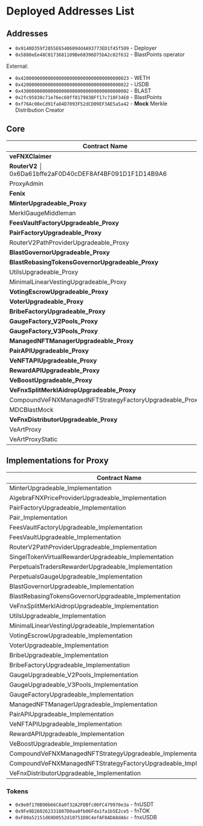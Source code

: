# Deployed Addresses List

## Addresses
- `0x9140D359f2855E6540609dd4A93773ED1f45f509` - Deployer
- `0x5888eEe48C0173681109Be60396D75bA2c02f632` - BlastPoints operator

External:
- `0x4200000000000000000000000000000000000023` - WETH
- `0x4200000000000000000000000000000000000022` - USDB
- `0x4300000000000000000000000000000000000002` - BLAST
- `0x2fc95838c71e76ec69ff817983BFf17c710F34E0` - BlastPoints
- `0xf76Ac08eCd91fa84D7093F52dCD09EF3AE5a5a42` - **Mock** Merkle Distribution Creator

## Core
| Contract Name                                    | Address                                      |
| ------------------------------------------------ | -------------------------------------------- |
| **veFNXClaimer**                                  |  0x89A4a91aA2C5abC72531D9075AD890d23b234F58 |
| **RouterV2**                                      │ 0x6Da61bffe2aF0D40cDEF8Af4BF091D1F1D14B9A6 |
| ProxyAdmin                                       | 0x9502993595815b1Fa674C5133F42C3919a696bEc   |
| **Fenix**                                            | 0xA12E4649fdDDEFD0FB390e4D4fb34fFbd2834fA6   |
| **MinterUpgradeable_Proxy**                          | 0xDA283872Fc205f56cE5b0268D719373dc33e35dA   |
| MerklGaugeMiddleman                              | 0x6cA5683422A1A5A854e213120E8bd72cB2FdDf85   |
| **FeesVaultFactoryUpgradeable_Proxy**                | 0xa3103248290399cc2655b68f0038ce590ce8639E   |
| **PairFactoryUpgradeable_Proxy**                     | 0x514AeBB1526a08DB1dB97616F281fa30F7FAB6B3   |
| RouterV2PathProviderUpgradeable_Proxy            | 0xf49b7D01E9A5d3331b2995Fc049e9CBF29db0648   |
| **BlastGovernorUpgradeable_Proxy**                   | 0x5D72e06D2A2d9b897Ea84Cd88606Ad9E40ba4228   |
| **BlastRebasingTokensGovernorUpgradeable_Proxy**     | 0x76da5656DEa3D8A8111aB749042f98103198332F   |
| UtilsUpgradeable_Proxy                           | 0xcE0dc336D6059847f89cDac71F313607c0996225   |
| MinimalLinearVestingUpgradeable_Proxy            | 0x8Fe5b818D4d7a0c75d9fEF3dd823376322c57820   |
| **VotingEscrowUpgradeable_Proxy**                    | 0xd19D6CfB8Dd04Ea6B74C7d771D6EC912C50c0e34   |
| **VoterUpgradeable_Proxy**                           | 0x7936D81EF0548bd8dC9fDa5d3C1204b8def8CB43   |
| **BribeFactoryUpgradeable_Proxy**                    | 0x1B52578d4f504ED3f9251AE349dC094f60B382f3   |
| **GaugeFactory_V2Pools_Proxy**                       | 0xe18aE06D762370615664e9a14C6Eaa1bed6D203e   |
| **GaugeFactory_V3Pools_Proxy**                       | 0xedD8172FD89f615b873Ca01f5b94A8C899616e47   |
| **ManagedNFTManagerUpgradeable_Proxy**               | 0xcc5b8187F5bF5f344153a1045b1a4505ccd007f9   |
| **PairAPIUpgradeable_Proxy**                         | 0x6074fa138160aa81f3082FF1684a5d089D9B1f99   |
| **VeNFTAPIUpgradeable_Proxy**                        | 0x938DdfB6b96461287c4d5d919a559a8DD69f915C   |
| **RewardAPIUpgradeable_Proxy**                       | 0x43002697555743241155ee8b950F2075fD085F32   |
| **VeBoostUpgradeable_Proxy**                         | 0x20ba4388a1ef501F1fD055a39c4e303eCf5a1660   |
| **VeFnxSplitMerklAidropUpgradeable_Proxy**        |  0x4BcC88B000C02075115275d5BB1e4133Ed1BD068|
| CompoundVeFNXManagedNFTStrategyFactoryUpgradeable_Proxy | 0xd0fDb76bb8B5AF997442a54f4F9C90dfef481938  |
| MDCBlastMock                                     | 0x384da1d3e1a80a2bD49A3d3E36C74c7b4032dD01   |
| **VeFnxDistributorUpgradeable_Proxy** | 0xC69d09854EED4692603BA40e47Ed180f043a1414 |
| VeArtProxy | 0x3e98cae0fCA85A85F7AA6b591B87973D3cA168e9| 
| VeArtProxyStatic | 0xbDf98125C4012D0E8871B4686b5cFC8d1e70EE4e |


## Implementations for Proxy
| Contract Name                                           | Address                                      |
| ------------------------------------------------------- | -------------------------------------------- |
| MinterUpgradeable_Implementation                        | 0x2823d09A5b1B162f5192C4B10Fa85B015bFAD4fB   |
| AlgebraFNXPriceProviderUpgradeable_Implementation        | 0x9Ac737DB1768272C8711B168560a41e989A6f77A   |
| PairFactoryUpgradeable_Implementation                   | 0xbdaf5fc15D03FE670C974a2083a3892d21762449   |
| Pair_Implementation                                     | 0x71F9683e343309d7D7A235199f891a254CeC9eF7   |
| FeesVaultFactoryUpgradeable_Implementation              | 0xf873BaE7A0173704503c4c43b57348eb7d41Eae0   |
| FeesVaultUpgradeable_Implementation                     | 0x6F7f0Ab5505A679f9cD593E81afcE2Ee54b2f61B   |
| RouterV2PathProviderUpgradeable_Implementation          | 0x8CBEad3ceA2b44669d7a1C8FCb7A2CFB62416df6   |
| SingelTokenVirtualRewarderUpgradeable_Implementation     | 0x049c0D47aE36b67B1C74668071B30D4dF5590Fa7   |
| PerpetualsTradersRewarderUpgradeable_Implementation      | 0xaa4e8563C477907a410B871b2e27056Dc3d4aD32   |
| PerpetualsGaugeUpgradeable_Implementation               | 0x88d8aE0B24fcB16845788810a298131CfD12f45f   |
| BlastGovernorUpgradeable_Implementation                 | 0x032a4Bdd9c98abf3c8d4D29a540c29f57b393252   |
| BlastRebasingTokensGovernorUpgradeable_Implementation   | 0xDEA58b4715EA626A1A3e24422B6C3CFDfAAeAe9d   |
| VeFnxSplitMerklAidropUpgradeable_Implementation         | 0xc32160bC7841aedB9b594DB6641320746bb6aAB1   |
| UtilsUpgradeable_Implementation                         | 0x7A2A229bB0FC58628448437Cc94db06FF1730550   |
| MinimalLinearVestingUpgradeable_Implementation          | 0x72B6a4200E66530C3e9D8Bc9bE4769119B5305E7   |
| VotingEscrowUpgradeable_Implementation                  | 0xd8808140f6ea77238d5EFb7aa3E1c525994CbaDc   |
| VoterUpgradeable_Implementation                         | 0xf9A192556C2FF8329Ff9D0C4f610e46585735e79   |
| BribeUpgradeable_Implementation                         | 0x4b7EF81cB931b50b20FdB04439515aC52a1CFC2D   |
| BribeFactoryUpgradeable_Implementation                  | 0xa76C4Cd922541d3b7680Dca1b4d025825605C1Ca   |
| GaugeUpgradeable_V2Pools_Implementation                         | 0xD9709Ef4b0D0A60655830E16CFBF6ADaE756caA5   |
| GaugeUpgradeable_V3Pools_Implementation                         | 0x25a92F38002802388f4f489AA57C502DFD3c7338   |
| GaugeFactoryUpgradeable_Implementation                  | 0x72b17eC1765969445e931615D13042BA83be5714   |
| ManagedNFTManagerUpgradeable_Implementation             | 0x8D7939508bAC0ff8C3E18B0C01d76D9A39BB2640   |
| PairAPIUpgradeable_Implementation                       | 0xA31f3c621b68435811baC8634A2a84746d5c2a67   |
| VeNFTAPIUpgradeable_Implementation                      | 0x11c3173830d4968C5F0ac00BC29489e41123554f   |
| RewardAPIUpgradeable_Implementation                     | 0x725D1540c0Fd73dBe34287490dd1C37414cf7E09   |
| VeBoostUpgradeable_Implementation                       | 0x5D384d12fFBB876DbFd18EC2F8C08d34FB057590   |
| CompoundVeFNXManagedNFTStrategyUpgradeable_Implementation| 0x47a95acbFC949802916151050Dea668aB9AC427a   |
| CompoundVeFNXManagedNFTStrategyFactoryUpgradeable_Implementation | 0xe2262A0f2FEcB10C33C5344aef485a09CE5CbdB8  |
| VeFnxDistributorUpgradeable_Implementation | 0xDE303e84118ed3fFbe5424123a0189DA166A3858 |
  
### Tokens
- `0x9e0f170B90b66C8a0f32A2FDBfc06FC479970e3a` - fnUSDT
- `0x9Fe9D260262331807D0aa0fb06Fda1fa1b5E2ce5` - fnTOK
- `0xF80a52151d69D0552d10751D8C4efAF8ADA8dA6c` - fnxUSDB
